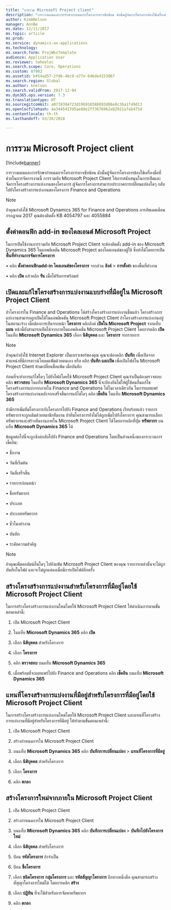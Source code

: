 ```yaml
---
title: "การรวม Microsoft Project client"
description: "การวางแผนและการรักษากำหนดการโครงการอาจซับซ้อน ดังนั้นผู้จัดการโครงการต้องใช้เครื่องมือที่ช่วยในการจัดการงานนี้ การรวมกับ Microsoft Project Client ให้การสนับสนุนในการเปิดและจัดการโครงสร้างการแบ่งงานของโครงการ"
author: KimANelson
manager: AnnBe
ms.date: 12/11/2017
ms.topic: article
ms.prod: 
ms.service: dynamics-ax-applications
ms.technology: 
ms.search.form: ProjWbsTemplate
audience: Application User
ms.reviewer: twheeloc
ms.search.scope: Core, Operations
ms.custom: 87983
ms.assetid: b454ad57-2fd6-46c9-a77e-646de4153067
ms.search.region: Global
ms.author: knelson
ms.search.validFrom: 2017-12-04
ms.dyn365.ops.version: 7.3
ms.translationtype: HT
ms.sourcegitcommit: a0739304723d19b910388893d08e8c36a1f49d13
ms.openlocfilehash: 4a3445417d5ae88e2ff3676962a82921a7ab475d
ms.contentlocale: th-th
ms.lasthandoff: 03/26/2018

---
```


# <a name="microsoft-project-client-integration"></a>การรวม Microsoft Project client

[!include[banner](../includes/banner.md)]

การวางแผนและการรักษากำหนดการโครงการอาจซับซ้อน ดังนั้นผู้จัดการโครงการต้องใช้เครื่องมือที่ช่วยในการจัดการงานนี้ การรวมกับ Microsoft Project Client ให้การสนับสนุนในการเปิดและจัดการโครงสร้างการแบ่งงานของโครงการ ผู้จัดการโครงการสามารถประกาศการเปลี่ยนแปลงใดๆ กลับไปยังโครงสร้างการแบ่งงานของโครงการ Finance and Operations

> [!NOTE]
> ถ้าคุณกำลังใช้ Microsoft Dynamics 365 for Finance and Operations การอัพเดตเดือนกรกฎาคม 2017 คุณต้องติดตั้ง KB 4054797 และ 4055884

## <a name="configure-the-microsoft-project-client-add-in"></a>ตั้งค่าคอนฟิก add-in ของไคลเอนต์ Microsoft Project
ในการเปิดใช้งานการรวมกับ Microsoft Project Client จะต้องติดตั้ง add-in ของ Microsoft Dynamics 365 ในแอพลิเคชัน Microsoft Project ของไคลเอนต์ของผู้ใช้ ซึ่งทำได้โดยการเปิด **พื้นที่ทำงานการจัดการโครงการ**

•   คลิก **ตั้งค่าคอนฟิกadd-in ไคลเอนต์ของโครงการ** จากส่วน **ลิงค์** > **การตั้งค่า** ของพื้นที่ทำงาน

•   คลิก **เปิด** แล้วคลิก **รัน** เมื่อได้รับการพร้อมท์

## <a name="open-and-edit-an-existing-draft-work-breakdown-structure-in-microsoft-project-client"></a>เปิดและแก้ไขโครงสร้างการแบ่งงานแบบร่างที่มีอยู่ใน Microsoft Project Client
ถ้าโครงการใน Finance and Operations ได้สร้างโครงสร้างการแบ่งงานขึ้นแล้ว โครงสร้างการแบ่งงานสามารถถูกเปิดได้ในแอพลิเคชัน Microsoft Project Client ถ้าโครงสร้างการแบ่งงานอยู่ในสถานะร่าง เมื่อต้องการเปิดจากหน้า **โครงการ** คลิกลิงค์ **เปิดใน Microsoft Project** จากแท็บ **แผน** หน้านี้ยังสามารถเปิดได้จากภายในแอพลิเคชัน Microsoft Project Client โดยการคลิก **เปิด** ในแท็บ **Microsoft Dynamics 365** เลือก **นิติบุคคล** และ **โครงการ** จากรายการ

> [!NOTE]
> ถ้าคุณกำลังใช้ Internet Explorer เป็นเบราเซอร์ของคุณ คุณจะต้องคลิก **บันทึก** เพื่อเปิดจากตำแหน่งที่มีการดาวน์โหลดแฟ้มด้วยตนเอง หรือ คลิก **บันทึก และเปิด** เพื่อเปิดไฟล์ใน Microsoft Project Client ห้ามเปลี่ยนชื่อแฟ้ม เมื่อบันทึก

ก่อนที่จะทำการแก้ไขใดๆ ไปยังไฟล์โดยใช้ Microsoft Project Client คุณจำเป็นต้องตรวจสอบ คลิก **ตรวจสอบ** ในแท็บ **Microsoft Dynamics 365** นี่จะป้องกันไม่ให้ผู้ใช้คนอื่นแก้ไขโครงสร้างการแบ่งจากภายใน Finance and Operations ได้ในเวลาเดียวกัน ในการเผยแพร่โครงสร้างการแบ่งงานหลังจากเสร็จสิ้นการแก้ไขใดๆ คลิก **เช็คอิน** ในแท็บ **Microsoft Dynamics 365**

ถ้ามีการเพิ่มทีมโครงการกับโครงการไปยัง Finance and Operations เรียบร้อยแล้ว รายการทรัพยากรจะถูกเติมด้วยสมาชิกทีมงาน ถ้าทีมโครงการยังไม่ได้ถูกเพิ่มไปยังโครงการ คุณสามารถเลือกทรัพยากรและสร้างทีมงานภายใน Microsoft Project Client ได้โดยการคลิกที่ปุ่ม **ทรัพยากร** บนแท็บ **Microsoft Dynamics 365** ได้ 

ข้อมูลต่อไปนี้จะถูกซิงค์กลับไปยัง Finance and Operations โดยเป็นส่วนหนึ่งของกระบวนการเช็คอิน:

•   ชื่องาน

•   วันที่เริ่มต้น

•   วันที่เสร็จสิ้น

•   รายการก่อนหน้า

•   ชื่อทรัพยากร

•   ประเภท

•   ประเภททรัพยากร

•   ชั่วโมงทำงาน

•   บันทึก

•   ระดับความสำคัญ

> [!NOTE]
> ถ้าคุณเพิ่มคอลัมน์อื่นใดๆ ไปยังแฟ้ม Microsoft Project Client ของคุณ รายการเหล่านั้นจะไม่ถูกบันทึกในไฟล์ และจะไม่ถูกแสดงเมื่อมีการเปิดไฟล์อีกครั้ง

## <a name="create-the-work-breakdown-structure-for-an-existing-project-using-microsoft-project-client"></a>สร้างโครงสร้างการแบ่งงานสำหรับโครงการที่มีอยู่โดยใช้ Microsoft Project Client
ในการสร้างโครงสร้างการแบ่งงานใหม่โดยใช้ Microsoft Project Client ให้ดำเนินการตามขั้นตอนเหล่านี้:


1.  เปิด Microsoft Project Client

2.  ในแท็บ **Microsoft Dynamics 365** คลิก **เปิด**

3.  เลือก **นิติบุคคล** สำหรับโครงการ

4.  เลือก **โครงการ**

5.  คลิก **ตรวจสอบ** บนแท็บ **Microsoft Dynamics 365**

6.  เมื่อพร้อมที่จะเผยแพร่ไปยัง Finance and Operations คลิก **เช็คอิน** บนแท็บ **Microsoft Dynamics 365**

## <a name="replace-the-existing-work-breakdown-structure-for-an-existing-project-using-microsoft-project-client"></a>แทนที่โครงสร้างการแบ่งงานที่มีอยู่สำหรับโครงการที่มีอยู่โดยใช้ Microsoft Project Client
ในการสร้างโครงสร้างการแบ่งงานใหม่โดยใช้ Microsoft Project Client และแทนที่โครงสร้างการแบ่งงานที่มีอยู่สำหรับโครงการที่มีอยู่ ให้ทำตามขั้นตอนเหล่านี้:

1.  เปิด Microsoft Project Client

2.  สร้างกำหนดการใน Microsoft Project Client

3.  บนแท็บ **Microsoft Dynamics 365** คลิก **บันทึกการเปลี่ยนแปลง** > **แทนที่โครงการที่มีอยู่**

4.  เลือก **นิติบุคคล** สำหรับโครงการ

5.  เลือก **โครงการ**

6.  คลิก **ตกลง** 

## <a name="create-a-new-project-from-within-microsoft-project-client"></a>สร้างโครงการใหม่จากภายใน Microsoft Project Client


1.  เปิด Microsoft Project Client

2.  สร้างกำหนดการใน Microsoft Project Client

3.  บนแท็บ **Microsoft Dynamics 365** คลิก **บันทึกการเปลี่ยนแปลง** > **บันทึกไปยังโครงการใหม่**

4.  เลือก **นิติบุคคล** สำหรับโครงการ

5.  ป้อน **รหัสโครงการ** ถ้าจำเป็น

6.  ป้อน **ชื่อโครงการ**

7.  เลือก **ชนิดโครงการ** **กลุ่มโครงการ** และ **รหัสสัญญาโครงการ** อีกทางหนึ่งคือ คุณสามารถสร้างสัญญาโครงการใหม่ได้ โดยการคลิก **สร้าง**

8.  เลือก **ปฏิทิน** ที่จะใช้สำหรับการจัดหาทรัพยากร

11. คลิก **ตกลง** 

